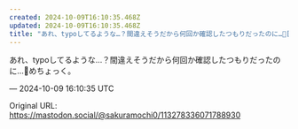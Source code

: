 ```yaml
---
created: 2024-10-09T16:10:35.468Z
updated: 2024-10-09T16:10:35.468Z
title: "あれ、typoしてるような…？間違えそうだから何回か確認したつもりだったのに…🥲[...]"
---
```


<p>あれ、typoしてるような…？間違えそうだから何回か確認したつもりだったのに…🥲めちょっく。</p>

&mdash; 2024-10-09 16:10:35 UTC

Original URL: https://mastodon.social/@sakuramochi0/113278336071788930
